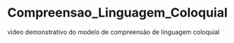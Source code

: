 # Compreensao_Linguagem_Coloquial
video demonstrativo do modelo de compreensão de linguagem coloquial
